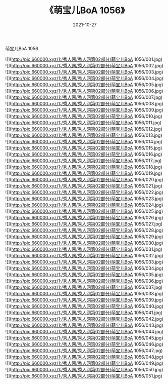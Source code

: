 ﻿---
layout: post
title:  《萌宝儿BoA 1056》
date:   2021-10-27
img: http://pic.660000.xyz/1:/秀人网/秀人网第02部分/萌宝儿BoA 1056/000.jpg
categories: [美女, 清纯, 唯美]
---

萌宝儿BoA 1056

  ![](http://pic.660000.xyz/1:/秀人网/秀人网第02部分/萌宝儿BoA 1056/001.jpg) <br> ![](http://pic.660000.xyz/1:/秀人网/秀人网第02部分/萌宝儿BoA 1056/002.jpg) <br> ![](http://pic.660000.xyz/1:/秀人网/秀人网第02部分/萌宝儿BoA 1056/003.jpg) <br> ![](http://pic.660000.xyz/1:/秀人网/秀人网第02部分/萌宝儿BoA 1056/004.jpg) <br> ![](http://pic.660000.xyz/1:/秀人网/秀人网第02部分/萌宝儿BoA 1056/005.jpg) <br> ![](http://pic.660000.xyz/1:/秀人网/秀人网第02部分/萌宝儿BoA 1056/006.jpg) <br> ![](http://pic.660000.xyz/1:/秀人网/秀人网第02部分/萌宝儿BoA 1056/007.jpg) <br> ![](http://pic.660000.xyz/1:/秀人网/秀人网第02部分/萌宝儿BoA 1056/008.jpg) <br> ![](http://pic.660000.xyz/1:/秀人网/秀人网第02部分/萌宝儿BoA 1056/009.jpg) <br> ![](http://pic.660000.xyz/1:/秀人网/秀人网第02部分/萌宝儿BoA 1056/010.jpg) <br> ![](http://pic.660000.xyz/1:/秀人网/秀人网第02部分/萌宝儿BoA 1056/011.jpg) <br> ![](http://pic.660000.xyz/1:/秀人网/秀人网第02部分/萌宝儿BoA 1056/012.jpg) <br> ![](http://pic.660000.xyz/1:/秀人网/秀人网第02部分/萌宝儿BoA 1056/013.jpg) <br> ![](http://pic.660000.xyz/1:/秀人网/秀人网第02部分/萌宝儿BoA 1056/014.jpg) <br> ![](http://pic.660000.xyz/1:/秀人网/秀人网第02部分/萌宝儿BoA 1056/015.jpg) <br> ![](http://pic.660000.xyz/1:/秀人网/秀人网第02部分/萌宝儿BoA 1056/016.jpg) <br> ![](http://pic.660000.xyz/1:/秀人网/秀人网第02部分/萌宝儿BoA 1056/017.jpg) <br> ![](http://pic.660000.xyz/1:/秀人网/秀人网第02部分/萌宝儿BoA 1056/018.jpg) <br> ![](http://pic.660000.xyz/1:/秀人网/秀人网第02部分/萌宝儿BoA 1056/019.jpg) <br> ![](http://pic.660000.xyz/1:/秀人网/秀人网第02部分/萌宝儿BoA 1056/020.jpg) <br> ![](http://pic.660000.xyz/1:/秀人网/秀人网第02部分/萌宝儿BoA 1056/021.jpg) <br> ![](http://pic.660000.xyz/1:/秀人网/秀人网第02部分/萌宝儿BoA 1056/022.jpg) <br> ![](http://pic.660000.xyz/1:/秀人网/秀人网第02部分/萌宝儿BoA 1056/023.jpg) <br> ![](http://pic.660000.xyz/1:/秀人网/秀人网第02部分/萌宝儿BoA 1056/024.jpg) <br> ![](http://pic.660000.xyz/1:/秀人网/秀人网第02部分/萌宝儿BoA 1056/025.jpg) <br> ![](http://pic.660000.xyz/1:/秀人网/秀人网第02部分/萌宝儿BoA 1056/026.jpg) <br> ![](http://pic.660000.xyz/1:/秀人网/秀人网第02部分/萌宝儿BoA 1056/027.jpg) <br> ![](http://pic.660000.xyz/1:/秀人网/秀人网第02部分/萌宝儿BoA 1056/028.jpg) <br> ![](http://pic.660000.xyz/1:/秀人网/秀人网第02部分/萌宝儿BoA 1056/029.jpg) <br> ![](http://pic.660000.xyz/1:/秀人网/秀人网第02部分/萌宝儿BoA 1056/030.jpg) <br> ![](http://pic.660000.xyz/1:/秀人网/秀人网第02部分/萌宝儿BoA 1056/031.jpg) <br> ![](http://pic.660000.xyz/1:/秀人网/秀人网第02部分/萌宝儿BoA 1056/032.jpg) <br> ![](http://pic.660000.xyz/1:/秀人网/秀人网第02部分/萌宝儿BoA 1056/033.jpg) <br> ![](http://pic.660000.xyz/1:/秀人网/秀人网第02部分/萌宝儿BoA 1056/034.jpg) <br> ![](http://pic.660000.xyz/1:/秀人网/秀人网第02部分/萌宝儿BoA 1056/035.jpg) <br> ![](http://pic.660000.xyz/1:/秀人网/秀人网第02部分/萌宝儿BoA 1056/036.jpg) <br> ![](http://pic.660000.xyz/1:/秀人网/秀人网第02部分/萌宝儿BoA 1056/037.jpg) <br> ![](http://pic.660000.xyz/1:/秀人网/秀人网第02部分/萌宝儿BoA 1056/038.jpg) <br> ![](http://pic.660000.xyz/1:/秀人网/秀人网第02部分/萌宝儿BoA 1056/039.jpg) <br> ![](http://pic.660000.xyz/1:/秀人网/秀人网第02部分/萌宝儿BoA 1056/040.jpg) <br> ![](http://pic.660000.xyz/1:/秀人网/秀人网第02部分/萌宝儿BoA 1056/041.jpg) <br> ![](http://pic.660000.xyz/1:/秀人网/秀人网第02部分/萌宝儿BoA 1056/042.jpg) <br> ![](http://pic.660000.xyz/1:/秀人网/秀人网第02部分/萌宝儿BoA 1056/043.jpg) <br> ![](http://pic.660000.xyz/1:/秀人网/秀人网第02部分/萌宝儿BoA 1056/044.jpg) <br> ![](http://pic.660000.xyz/1:/秀人网/秀人网第02部分/萌宝儿BoA 1056/045.jpg) <br> ![](http://pic.660000.xyz/1:/秀人网/秀人网第02部分/萌宝儿BoA 1056/046.jpg) <br> ![](http://pic.660000.xyz/1:/秀人网/秀人网第02部分/萌宝儿BoA 1056/047.jpg) <br> ![](http://pic.660000.xyz/1:/秀人网/秀人网第02部分/萌宝儿BoA 1056/048.jpg) <br> ![](http://pic.660000.xyz/1:/秀人网/秀人网第02部分/萌宝儿BoA 1056/049.jpg) <br> ![](http://pic.660000.xyz/1:/秀人网/秀人网第02部分/萌宝儿BoA 1056/050.jpg) <br> ![](http://pic.660000.xyz/1:/秀人网/秀人网第02部分/萌宝儿BoA 1056/051.jpg) <br>